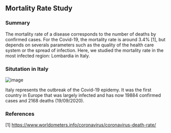 ## Mortality Rate Study

### Summary 

The mortality rate of a disease corresponds to the number of deaths by confirmed cases. For the Covid-19, the mortality rate is around 3.4% [1], but depends on severals parameters such as the quality of the health care system or the spread of infection. Here, we studied the mortality rate in the most infected region: Lombardia in Italy. 

### Situtation in Italy

![image](https://user-images.githubusercontent.com/55028120/77185021-f4bd2600-6ad0-11ea-8a16-c691fcedeeb1.png)


Italy represents the outbreak of the Covid-19 epidemy. It was the first country in Europe that was largely infected and has now 19884 confirmed cases and 2168 deaths (19/09/2020).









### References

[1] https://www.worldometers.info/coronavirus/coronavirus-death-rate/
